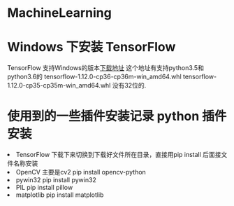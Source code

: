 # MachineLearning

# Windows 下安装 TensorFlow 
TensorFlow 支持Windows的版本[下载地址](https://pypi.org/project/tensorflow/#files)
这个地址有支持python3.5和python3.6的
tensorflow-1.12.0-cp36-cp36m-win_amd64.whl
tensorflow-1.12.0-cp35-cp35m-win_amd64.whl
没有32位的.

# 使用到的一些插件安装记录 python 插件安装
<li> TensorFlow 下载下来切换到下载好文件所在目录，直接用pip install 后面接文件名称安装
<li>OpenCV 主要是cv2 pip install opencv-python
<li>pywin32 pip install pywin32
<li>PIL pip install pillow
<li>matplotlib pip install matplotlib
